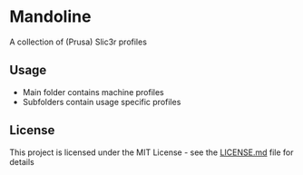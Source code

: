 # Mandoline

A collection of (Prusa) Slic3r profiles

## Usage

* Main folder contains machine profiles
* Subfolders contain usage specific profiles

## License

This project is licensed under the MIT License - see the [LICENSE.md](LICENSE.md) file for details
